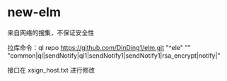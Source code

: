 # new-elm
来自网络的搜集，不保证安全性

拉库命令：ql repo https://github.com/DinDing1/elm.git "^ele" "" "common|ql|sendNotify|ql1|sendNotify1|sendNotify1|rsa_encrypt|notify|"

接口在 xsign_host.txt 进行修改
